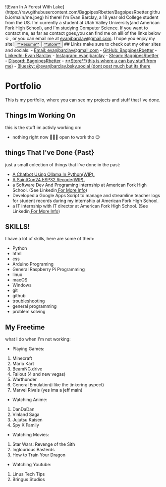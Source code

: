 <link rel="stylesheet" href="style.css">
![Evan In A Forest With Lake](https://raw.githubusercontent.com/BagpipesRbetter/BagpipesRbetter.github.io/main/me.jpeg)
hi there! I'm Evan Barclay, a 18 year old College student from the US.
I'm currently a student at Utah Valley University(and American Fork High School), and I'm studying Computer Science.
If you want to contact me, as far as contact goes,you can find me on alll of the links below ↓ , or you can email me at <a href="mailto:evanjbarclay@gmail.com">evanjbarclay@gmail.com</a>.
I hope you enjoy my site!
<button class="button-33" role="button"><a href="https://bagpipesRbetter.github.io/Resume">**Resume**</a></button><button class="button-33" role="button"><a href="https://bagpipesRbetter.github.io/store">**Store**</a></button>
## Links
make sure to check out my other sites and socials:
- <a href="mailto:evanjbarclay@gmail.com">Email: evanjbarclay@gmail.com</a>
- <a href="https://github.com/BagpipesRbetter">GitHub: BagpipesRbetter</a>
- <a href="https://lnkedin.com/evanjbarclay">LinkedIn: Evan Barclay</a>
- <a href="https://instagram.com/evanjbarclay/">Instagram: evanjbarclay</a>
- <a href="https://steamcommunity.com/id/BagpipesRbetter/">Steam: BagpipesRbetter</a>
- <a href="https://discordapp.com/users/773342404630675518">Discord: BagpipesRbetter</a>
- <a href="https://bagpipesrbetter.github.io/Store">**Store**(this is where u can buy stuff from me)</a>
- <a href="https://bsky.app/profile/evanjbarclay.bsky.social">Bluesky: @evanjbarclay.bsky.social (dont post much but its there</a>

# Portfolio
This is my portfolio, where you can see my projects and stuff that I've done.

## Things Im Working On
this is the stuff im activly working on:
- nothing right now 🤷🏻‍♂️ open to work tho 😉

## things That I've Done {**Past**}
just a small colection of things that I've done in the past:
- <a href="https://github.com/BagpipesRbetter/PeruAi">A Chatbot Using Ollama In Python(WIP).</a>
- <a href="https://github.com/BagpipesRbetter/SaintCon24-ESP32-Recode">A SaintCon24 ESP32 Recode(WIP).</a>
- a Software Dev And Programing internship at American Fork High School. (See Linkedin<a href="https://lnkedin.com/evanjbarclay"> For More Info</a>)
- Developed a Google Apps Script to manage and streamline teacher logs for student records during my internship at American Fork High School.
- a IT internship with IT director at American Fork High School. (See Linkedin<a href="https://lnkedin.com/evanjbarclay"> For More Info</a>)

## SKILLS!
I have a lot of skills, here are some of them:
- Python
- html
- css
- Arduino Programing
- General Raspberry Pi Programming
- linux
- macOS
- Windows
- git
- github
- troubleshooting
- general programming
- problem solving

## My Freetime
what I do when I'm not working:
- Playing Games:
1. Minecraft
2. Mario Kart
3. BeamNG.drive
4. Fallout (4 and new vegas)
5. Warthunder
6. General Emulation(i like the tinkering aspect)
7. Marvel Rivals (yes ima a jeff main)
- Watching Anime:
1. DanDaDan
2. Vinland Saga
3. Jujutsu Kaisen
4. Spy X Family
- Watching Movies:
1. Star Wars: Revenge of the Sith
2. Inglourious Basterds
3. How to Train Your Dragon
- Watching Youtube:
1. Linus Tech Tips
2. Bringus Studios

